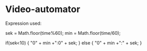# Video-automator

Expression used:

sek = Math.floor(time%60);
min = Math.floor(time/60);



if(sek<10)
{
	"0" + min +":0" + sek;
}
else
{
	"0" + min +":" + sek;
}

